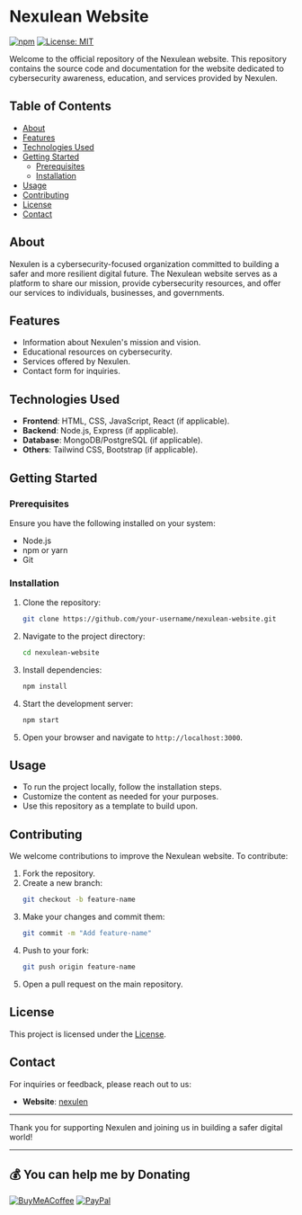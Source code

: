 # Nexulean Website



[![npm](https://img.shields.io/npm/v/fengari.svg)](https://github.com/stalin-143)
[![License: MIT](https://img.shields.io/badge/License-MIT-yellow.svg)](https://opensource.org/licenses/MIT)







Welcome to the official repository of the Nexulean website. This repository contains the source code and documentation for the website dedicated to cybersecurity awareness, education, and services provided by Nexulen.

## Table of Contents

- [About](#about)
- [Features](#features)
- [Technologies Used](#technologies-used)
- [Getting Started](#getting-started)
  - [Prerequisites](#prerequisites)
  - [Installation](#installation)
- [Usage](#usage)
- [Contributing](#contributing)
- [License](#license)
- [Contact](#contact)

## About

Nexulen is a cybersecurity-focused organization committed to building a safer and more resilient digital future. The Nexulean website serves as a platform to share our mission, provide cybersecurity resources, and offer our services to individuals, businesses, and governments.

## Features

- Information about Nexulen's mission and vision.
- Educational resources on cybersecurity.
- Services offered by Nexulen.
- Contact form for inquiries.

## Technologies Used

- **Frontend**: HTML, CSS, JavaScript, React (if applicable).
- **Backend**: Node.js, Express (if applicable).
- **Database**: MongoDB/PostgreSQL (if applicable).
- **Others**: Tailwind CSS, Bootstrap (if applicable).

## Getting Started

### Prerequisites

Ensure you have the following installed on your system:

- Node.js
- npm or yarn
- Git

### Installation

1. Clone the repository:
   ```bash
   git clone https://github.com/your-username/nexulean-website.git
   ```

2. Navigate to the project directory:
   ```bash
   cd nexulean-website
   ```

3. Install dependencies:
   ```bash
   npm install
   ```

4. Start the development server:
   ```bash
   npm start
   ```

5. Open your browser and navigate to `http://localhost:3000`.

## Usage

- To run the project locally, follow the installation steps.
- Customize the content as needed for your purposes.
- Use this repository as a template to build upon.

## Contributing

We welcome contributions to improve the Nexulean website. To contribute:

1. Fork the repository.
2. Create a new branch:
   ```bash
   git checkout -b feature-name
   ```
3. Make your changes and commit them:
   ```bash
   git commit -m "Add feature-name"
   ```
4. Push to your fork:
   ```bash
   git push origin feature-name
   ```
5. Open a pull request on the main repository.

## License

This project is licensed under the [License](LICENSE).

## Contact

For inquiries or feedback, please reach out to us:

- **Website**: [nexulen](https://nexulen.github.io/nexulen/)

---

Thank you for supporting Nexulen and joining us in building a safer digital world!

---

 ## 💰 You can help me by Donating
  [![BuyMeACoffee](https://img.shields.io/badge/Buy%20Me%20a%20Coffee-ffdd00?style=for-the-badge&logo=buy-me-a-coffee&logoColor=black)](https://buymeacoffee.com/stalin143) [![PayPal](https://img.shields.io/badge/PayPal-00457C?style=for-the-badge&logo=paypal&logoColor=white)](https://paypal.me/stalinS143) 

  






